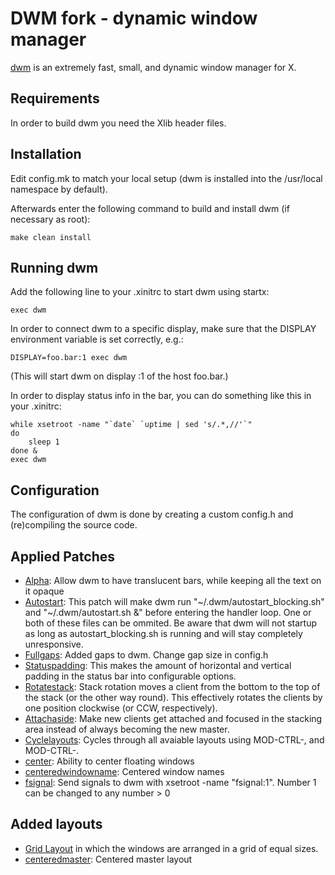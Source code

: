# DWM fork - dynamic window manager

[dwm](dwm.suckless.org) is an extremely fast, small, and dynamic window manager for X.


## Requirements

In order to build dwm you need the Xlib header files.


## Installation

Edit config.mk to match your local setup (dwm is installed into
the /usr/local namespace by default).

Afterwards enter the following command to build and install dwm (if
necessary as root):

	make clean install


## Running dwm

Add the following line to your .xinitrc to start dwm using startx:

	exec dwm

In order to connect dwm to a specific display, make sure that
the DISPLAY environment variable is set correctly, e.g.:

	DISPLAY=foo.bar:1 exec dwm

(This will start dwm on display :1 of the host foo.bar.)

In order to display status info in the bar, you can do something
like this in your .xinitrc:

	while xsetroot -name "`date` `uptime | sed 's/.*,//'`"
	do
		sleep 1
	done &
	exec dwm


## Configuration

The configuration of dwm is done by creating a custom config.h
and (re)compiling the source code.


## Applied Patches

- [Alpha](https://dwm.suckless.org/patches/alpha/dwm-alpha-20180613-b69c870.diff): Allow dwm to have translucent bars, while keeping all the text on it opaque
- [Autostart](https://dwm.suckless.org/patches/autostart/dwm-autostart-20161205-bb3bd6f.diff): This patch will make dwm run "\~/.dwm/autostart_blocking.sh" and "\~/.dwm/autostart.sh &" before entering the handler loop. One or both of these files can be ommited. Be aware that dwm will not startup as long as autostart_blocking.sh is running and will stay completely unresponsive.
- [Fullgaps](https://dwm.suckless.org/patches/fullgaps/dwm-fullgaps-6.2.diff): Added gaps to dwm. Change gap size in config.h
- [Statuspadding](https://dwm.suckless.org/patches/statuspadding/dwm-statuspadding-20150524-c8e9479.diff): This makes the amount of horizontal and vertical padding in the status bar into configurable options.
- [Rotatestack](https://dwm.suckless.org/patches/rotatestack/dwm-rotatestack-20161021-ab9571b.diff): Stack rotation moves a client from the bottom to the top of the stack (or the other way round). This effectively rotates the clients by one position clockwise (or CCW, respectively).
- [Attachaside](https://dwm.suckless.org/patches/attachaside/dwm-attachaside-20180126-db22360.diff): Make new clients get attached and focused in the stacking area instead of always becoming the new master.
- [Cyclelayouts](https://dwm.suckless.org/patches/cyclelayouts/dwm-cyclelayouts-20180524-6.2.diff): Cycles through all avaiable layouts using MOD-CTRL-, and MOD-CTRL-.
- [center](https://dwm.suckless.org/patches/center/dwm-center-20160719-56a31dc.diff): Ability to center floating windows
- [centeredwindowname](http://dwm.suckless.org/patches/centeredwindowname/dwm-centeredwindowname-20180909-6.2.diff): Centered window names
- [fsignal](https://dwm.suckless.org/patches/fsignal/dwm-fsignal-6.1.diff): Send signals to dwm with xsetroot -name "fsignal:1". Number 1 can be changed to any number > 0


## Added layouts
- [Grid Layout](https://dwm.suckless.org/patches/gridmode/dwm-gridmode-20170909-ceac8c9.diff) in which the windows are arranged in a grid of equal sizes.
- [centeredmaster](https://dwm.suckless.org/patches/centeredmaster/dwm-centeredmaster-6.1.diff): Centered master layout
